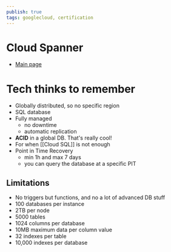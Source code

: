 ```yaml
---
publish: true
tags: googlecloud, certification
---
```


# Cloud Spanner
- [Main page](https://cloud.google.com/spanner)


# Tech thinks to remember
- Globally distributed, so no specific region
- SQL database
- Fully managed
	- no downtime
	- automatic replication
- **ACID** in a global DB. That's really cool!
- For when [[Cloud SQL]] is not enough
- Point in Time Recovery
	- min 1h and max 7 days
	- you can query the database at a specific PIT
## Limitations
- No triggers but functions, and no a lot of advanced DB stuff
- 100 databases per instance
- 2TB per node
- 5000 tables
- 1024 columns per database
- 10MB maximum data per column value
- 32 indexes per table
- 10,000 indexes per database